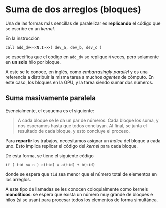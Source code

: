 # Suma de dos arreglos (bloques)

Una de las formas más sencillas de paralelizar es **replicando** el código que se
escribe en un _kernel_.

En la instrucción

```Fortran
call add_dv<<<N,1>>>( dev_a, dev_b, dev_c )
```

se especifica que el código en `add_dv` se replique `N` veces, pero solamente en **un solo**
hilo por bloque.

A este se le conoce, en inglés, como _embarrasingly parallel_ y es una referencia a distribuir
la misma tarea a muchos _agentes_ de cómputo. En este caso, los bloques en la GPU, y la tarea
siendo sumar dos números.

## Suma masivamente paralela

Esencialmente, el esquema es el siguiente:

> A cada bloque se le da un par de números. Cada bloque los suma, y nos esperamos hasta que todos
> concluyan. Al final, se junta el resultado de cada bloque, y esto concluye el proceso.

Para **repartir** los trabajos, necesitamos asignar un _índice_ del bloque a cada uno. Esto implica
replicar el código del _kernel_ para cada bloque.

De esta forma, se tiene el siguiente código

```Fortran
if ( tid <= n ) c(tid) = a(tid) + b(tid)
```

donde se espera que `tid` sea menor que el número total de elementos en los arreglos.

A este tipo de llamadas se les conocen coloquialmente como kernels **monolíticos**: se espera que
exista un número muy grande de bloques e hilos (si se usan) para procesar todos los elementos
de forma simultánea.
